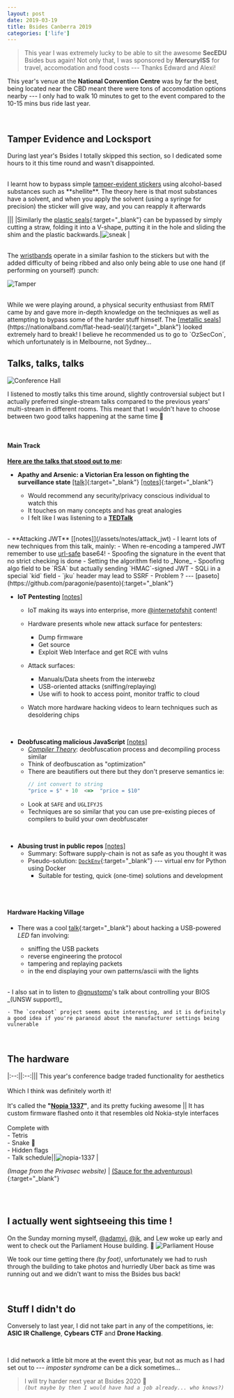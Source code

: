 ```yaml
---
layout: post
date: 2019-03-19
title: Bsides Canberra 2019
categories: ['life']
---
```


> This year I was extremely lucky to be able to sit the awesome **SecEDU** Bsides bus again! Not only that, I was sponsored by **MercuryISS** for travel, accomodation and food costs --- Thanks Edward and Alexi!

This year's venue at the **National Convention Centre** was by far the best, being located near the CBD meant there were tons of accomodation options nearby --- I only had to walk 10 minutes to get to the event compared to the 10-15 mins bus ride last year.  

<br/>

## Tamper Evidence and Locksport

During last year's Bsides I totally skipped this section, so I dedicated some hours to it this time round and wasn't disappointed. 

<br/>
I learnt how to bypass simple <u>tamper-evident stickers</u> using alcohol-based substances such as **shellite**. The theory here is that most substances have a solvent, and when you apply the solvent (using a syringe for precision) the sticker will give way, and you can reapply it afterwards

|||
|Similarly the [<u>plastic seals</u>](https://www.tamperevident.com.au/plastic-light-break-seal/){:target="_blank"} can be bypassed by simply cutting a straw, folding it into a V-shape, putting it in the hole and sliding the shim and the plastic backwards.|![sneak](/assets/images/bsides19-sneak100.jpg) |

<br/>  
The <u>wristbands</u> operate in a similar fashion to the stickers but with the added difficulty of being ribbed and also only being able to use one hand (if performing on yourself) :punch:  

![Tamper](/assets/images/bsides19-tamper.jpg)  

<br/>
While we were playing around, a physical security enthusiast from RMIT came by and gave more in-depth knowledge on the techniques as well as attempting to bypass some of the harder stuff himself. The [<u>metallic seals</u>](https://nationalband.com/flat-head-seal/){:target="_blank"} looked extremely hard to break! I believe he recommended us to go to `OzSecCon`, which unfortunately is in Melbourne, not Sydney...

<br/>

## Talks, talks, talks 
![Conference Hall](/assets/images/bsides19-ch.jpg)

I listened to mostly talks this time around, slightly controversial subject but I actually preferred single-stream talks compared to the previous years' multi-stream in different rooms. This meant that I wouldn't have to choose between two good talks happening at the same time :twisted_rightwards_arrows:  

<br/>

#### Main Track

**<u>Here are the talks that stood out to me</u>:**   
- **Apathy and Arsenic: a Victorian Era lesson on fighting the surveillance state** [[talk]](https://www.youtube.com/watch?v=egi8Lm5W3FY){:target="_blank"} [[notes]](/assets/notes/fighting_surveillance_state){:target="_blank"}

    - Would recommend any security/privacy conscious individual to watch this
    - It touches on many concepts and has great analogies
    - I felt like I was listening to a **<u>TEDTalk</u>** 

<br/>
- **Attacking JWT** [[notes]](/assets/notes/attack_jwt)
    - I learnt lots of new techniques from this talk, mainly:
        - When re-encoding a tampered JWT remember to use <u>url-safe</u> base64!
        - Spoofing the signature in the event that no strict checking is done
        - Setting the algorithm field to _None_
        - Spoofing algo field to be `RSA` but actually sending `HMAC`-signed JWT
        - SQLi in a special `kid` field
        - `jku` header may lead to SSRF
    - Problem ? --- [paseto](https://github.com/paragonie/pasento){:target="_blank"}

<br/>

- **IoT Pentesting** [[notes]](/assets/notes/iot_pentest)
  - IoT making its ways into enterprise, more <u>@internetofshit</u> content!

  - Hardware presents whole new attack surface for pentesters:
      - Dump firmware
      - Get source
      - Exploit Web Interface and get RCE with vulns
  - Attack surfaces:  
      - Manuals/Data sheets from the interwebz
      - USB-oriented attacks (sniffing/replaying)
      - Use wifi to hook to access point, monitor traffic to cloud

  - Watch more hardware hacking videos to learn techniques such as desoldering chips


<br/>

- **Deobfuscating malicious JavaScript** [[notes]](/assets/notes/deobfus_malicious_js)
  - _<u>Compiler Theory</u>_: deobfuscation process and decompiling process similar
  - Think of deofbuscation as "optimization"
  - There are beautifiers out there but they don't preserve semantics ie:
    ```javascript
    // int convert to string
    "price = $" + 10  <=>  "price = $10"
    ```
  - Look at `SAFE` and `UGLIFYJS`
  - Techniques are so similar that you can use pre-existing pieces of compilers to build your own deobfuscater  

<br/>

- **Abusing trust in public repos** [[notes]](/assets/notes/abuse_trust_public_repo)
  - Summary:  Software supply-chain is not as safe as you thought it was
  - Pseudo-solution: [`DockEnv`](https://github.com/pathtofile/dockenv){:target="_blank"} --- virtual env for Python using Docker
    - Suitable for testing, quick (one-time) solutions and development  

<br/>
<br/>

#### Hardware Hacking Village

- There was a cool [talk](https://git.io/fxawk){:target="_blank"} about hacking a USB-powered _LED_ fan involving:  

    - sniffing the USB packets  
    - reverse engineering the protocol  
    - tampering and replaying packets  
    - in the end displaying your own patterns/ascii with the lights   

<br/>
- I also sat in to listen to <u>@gnustomp</u>'s talk about controlling your BIOS _(UNSW support!)_

    - The `coreboot` project seems quite interesting, and it is definitely a good idea if you're paranoid about the manufacturer settings being vulnerable 

<br/>


## The hardware

|:--:||:--:|||
This year's conference badge traded functionality for aesthetics <br/><br/> Which I think was definitely worth it! <br/><br/> It's called the **"<u>Nopia 1337</u>"**, and its pretty fucking awesome || It has custom firmware flashed onto it that resembles old Nokia-style interfaces <br/><br/> Complete with <br/>- Tetris<br/>- Snake :snake:  <br/>- Hidden flags <br/> - Talk schedule||![nopia-1337](/assets/images/bsides19-nopia.png) |

_(Image from the Privasec website)_    |   [(Sauce for the adventurous)](https://github.com/BSidesCbr/2019badge){:target="_blank"}

<br/>
<br/>

## I actually went sightseeing this time !
On the Sunday morning myself, <u>@adamyi</u>, <u>@jk</u>, and Lew woke up early and went to check out the Parliament House building. :sunrise: 
![Parliament House](/assets/images/bsides19-ph.jpg)

We took our time getting there _(by foot)_, unfortunately we had to rush through the building to take photos and hurriedly Uber back as time was running out and we didn't want to miss the Bsides bus back!

<br/>

## Stuff I didn't do
Conversely to last year, I did not take part in any of the competitions, ie: **ASIC IR Challenge**, **Cybears CTF** and **Drone Hacking**.

<br/>

I did network a little bit more at the event this year, but not as much as I had set out to --- _imposter syndrome_ can be a dick sometimes...

> I will try harder next year at Bsides 2020 :muscle:  
_`(but maybe by then I would have had a job already... who knows?)`_
